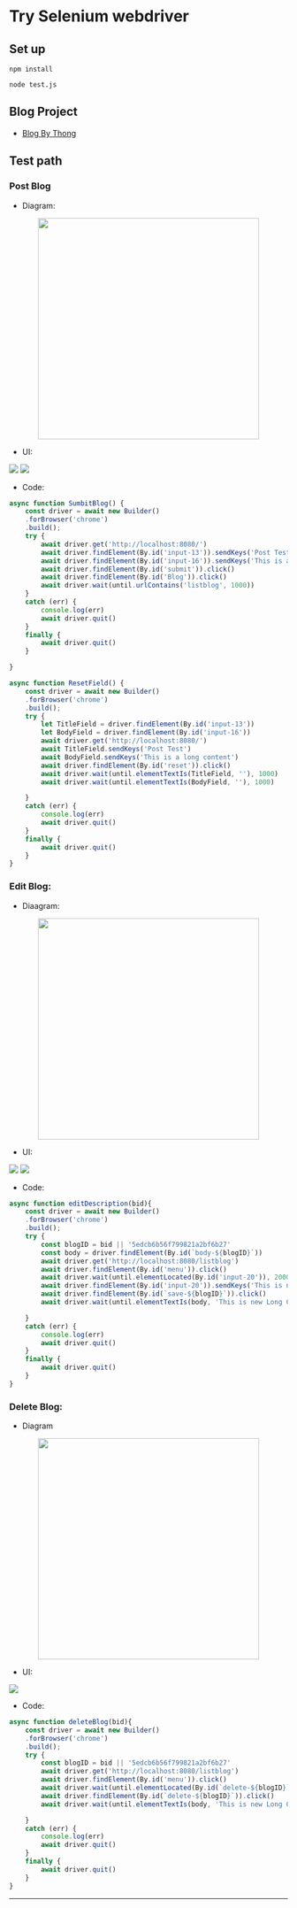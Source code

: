 # Try Selenium webdriver

## Set up
```
npm install

node test.js
```

## Blog Project
- [Blog By Thong](https://github.com/rawipas2/blog)

## Test path

### Post Blog

- Diagram:

<p align="center">
  <img src="img/diagram/Post-Blog.png" width="400px">
</p>

- UI:

<img src="img/UI/Home.png">

<img src="/img/UI/Home-Validator.png">

- Code:
```javascript
async function SumbitBlog() {
    const driver = await new Builder()
    .forBrowser('chrome')
    .build();
    try {
        await driver.get('http://localhost:8080/')
        await driver.findElement(By.id('input-13')).sendKeys('Post Test')
        await driver.findElement(By.id('input-16')).sendKeys('This is a long content')
        await driver.findElement(By.id('submit')).click()
        await driver.findElement(By.id('Blog')).click()
        await driver.wait(until.urlContains('listblog', 1000))
    }
    catch (err) {
        console.log(err)
        await driver.quit()
    }
    finally {
        await driver.quit()
    }

}

async function ResetField() {
    const driver = await new Builder()
    .forBrowser('chrome')
    .build();
    try {
        let TitleField = driver.findElement(By.id('input-13'))
        let BodyField = driver.findElement(By.id('input-16'))
        await driver.get('http://localhost:8080/')
        await TitleField.sendKeys('Post Test')
        await BodyField.sendKeys('This is a long content')
        await driver.findElement(By.id('reset')).click()
        await driver.wait(until.elementTextIs(TitleField, ''), 1000)
        await driver.wait(until.elementTextIs(BodyField, ''), 1000)

    }
    catch (err) {
        console.log(err)
        await driver.quit()
    }
    finally {
        await driver.quit()
    }
}
```

### Edit Blog:

- Diaagram:

<p align="center">
  <img align="center" src="img/diagram/Edit-Blog.png" width="400px">
</p>

- UI:

<img src="img/UI/Blog.png">

<img src="img/UI/Blog-edit.png">

- Code:
```javascript
async function editDescription(bid){
    const driver = await new Builder()
    .forBrowser('chrome')
    .build();
    try {
        const blogID = bid || '5edcb6b56f799821a2bf6b27'
        const body = driver.findElement(By.id(`body-${blogID}`))
        await driver.get('http://localhost:8080/listblog')
        await driver.findElement(By.id('menu')).click()
        await driver.wait(until.elementLocated(By.id('input-20')), 2000)
        await driver.findElement(By.id('input-20')).sendKeys('This is new Long Content')//Change input-??? following blog
        await driver.findElement(By.id(`save-${blogID}`)).click()
        await driver.wait(until.elementTextIs(body, 'This is new Long Content'), 2000)

    }
    catch (err) {
        console.log(err)
        await driver.quit()
    }
    finally {
        await driver.quit()
    }
}
```

### Delete Blog:

- Diagram

<p align="center">
  <img align="center" src="img/diagram/Delete-Blog.png" width="400px">
</p>

- UI:

<img src="img/UI/Blog-edit.png">

- Code:
```javascript
async function deleteBlog(bid){
    const driver = await new Builder()
    .forBrowser('chrome')
    .build();
    try {
        const blogID = bid || '5edcb6b56f799821a2bf6b27'
        await driver.get('http://localhost:8080/listblog')
        await driver.findElement(By.id('menu')).click()
        await driver.wait(until.elementLocated(By.id(`delete-${blogID}`)), 2000)
        await driver.findElement(By.id(`delete-${blogID}`)).click()
        await driver.wait(until.elementTextIs(body, 'This is new Long Content'), 2000)

    }
    catch (err) {
        console.log(err)
        await driver.quit()
    }
    finally {
        await driver.quit()
    }
}
```


___  
